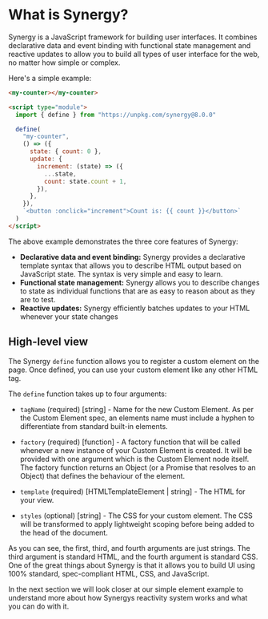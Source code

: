 <x-app>
      <x-hero></x-hero>

# What is Synergy?

Synergy is a JavaScript framework for building user interfaces. It
combines declarative data and event binding with functional state
management and reactive updates to allow you to build all types of
user interface for the web, no matter how simple or complex.

Here's a simple example:

<my-counter></my-counter>

```html
<my-counter></my-counter>

<script type="module">
  import { define } from "https://unpkg.com/synergy@8.0.0"

  define(
    "my-counter",
    () => ({
      state: { count: 0 },
      update: {
        increment: (state) => ({
          ...state,
          count: state.count + 1,
        }),
      },
    }),
    `<button :onclick="increment">Count is: {{ count }}</button>`
  )
</script>
```

The above example demonstrates the three core features of Synergy:

- **Declarative data and event binding:** Synergy
  provides a declarative template syntax that allows you to describe
  HTML output based on JavaScript state. The syntax is very simple
  and easy to learn.
- **Functional state management:** Synergy allows you
  to describe changes to state as individual functions that are as
  easy to reason about as they are to test.
- **Reactive updates:** Synergy efficiently batches
  updates to your HTML whenever your state changes

## High-level view

The Synergy `define` function allows you to register a custom element on the page. Once defined, you can use your custom element like any other HTML tag.

The `define` function takes up to four arguments:

- `tagName` (required) [string] - Name for the new Custom Element. As per the Custom Element
  spec, an elements name must include a hyphen to differentiate from standard built-in elements.

- `factory` (required) [function] - A factory function that will be called whenever a new instance of your Custom Element is created. It will be provided with one argument which is the Custom Element node itself. The factory function returns an Object (or a Promise that resolves to an Object) that defines the behaviour of the element.

- `template` (required) [HTMLTemplateElement | string] - The HTML for your view.

- `styles` (optional) [string] - The CSS for your custom element. The CSS will be transformed to apply lightweight scoping before being added to the head of the document.

As you can see, the first, third, and fourth arguments are just strings. The third argument is standard HTML, and the fourth argument is standard CSS. One of the great things about Synergy is that it allows you to build UI using 100% standard, spec-compliant HTML, CSS, and JavaScript.

In the next section we will look closer at our simple element example to understand more about how Synergys reactivity system works and what you can do with it.

</x-app>
